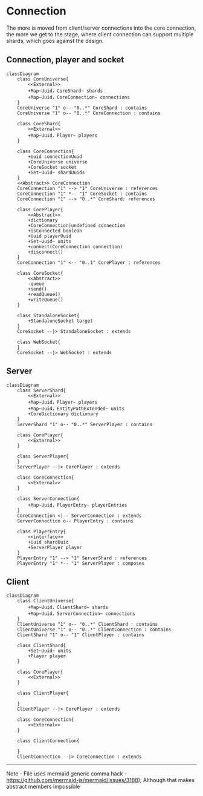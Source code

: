 # Connection

The more is moved from client/server connections into the core connection, the more we get to the stage, where client connection can support multiple shards, which goes against the design.

## Connection, player and socket
```mermaid
classDiagram
	class CoreUniverse{
		<<External>>
		+Map~Uuid，CoreShard~ shards
		+Map~Uuid，CoreConnection~ connections
	}
	CoreUniverse "1" o-- "0..*" CoreShard : contains
	CoreUniverse "1" o-- "0..*" CoreConnection : contains

	class CoreShard{
		<<External>>
		+Map~Uuid，Player~ players
	}

	class CoreConnection{
		+Uuid connectionUuid
		+CoreUniverse universe
		+CoreSocket socket
		+Set~Uuid~ shardUuids
	}
	<<Abstract>> CoreConnection
	CoreConnection "1" --> "1" CoreUniverse : references
	CoreConnection "1" *-- "1" CoreSocket : contains
	CoreConnection "1" --> "0..*" CoreShard: references

	class CorePlayer{
		<<Abstract>>
		+dictionary
		+CoreConnection|undefined connection
		+isConnected boolean
		+Uuid playerUuid
		+Set~Uuid~ units
		+connect(CoreConnection connection)
		+disconnect()
	}
	CoreConnection "1" <-- "0..1" CorePlayer : references

	class CoreSocket{
		<<Abstract>> 
		-queue
		+send()
		+readQueue()
		+writeQueue()
	}
	
	class StandaloneSocket{
		+StandaloneSocket target
	}
	CoreSocket --|> StandaloneSocket : extends

	class WebSocket{
	}
	CoreSocket --|> WebSocket : extends
```

## Server

```mermaid
classDiagram
	class ServerShard{
		<<External>>
		+Map~Uuid，Player~ players
		+Map~Uuid，EntityPathExtended~ units
		+CoreDictionary dictionary
	}
	ServerShard "1" o-- "0..*" ServerPlayer : contains

	class CorePlayer{
		<<External>>
	}

	class ServerPlayer{
	}
	ServerPlayer --|> CorePlayer : extends

	class CoreConnection{
		<<External>>
	}

	class ServerConnection{
		+Map~Uuid，PlayerEntry~ playerEntries
	}
	CoreConnection <|-- ServerConnection : extends
	ServerConnection o-- PlayerEntry : contains

	class PlayerEntry{
		<<interface>>
		+Uuid shardUuid
		+ServerPlayer player
	}
	PlayerEntry "1" --> "1" ServerShard : references
	PlayerEntry "1" *-- "1" ServerPlayer : composes
```

## Client

```mermaid
classDiagram
	class ClientUniverse{
		+Map~Uuid，ClientShard~ shards
		+Map~Uuid，ServerConnection~ connections
	}
	ClientUniverse "1" o-- "0..*" ClientShard : contains
	ClientUniverse "1" o-- "0..*" ClientConnection : contains
	ClientShard "1" o-- "1" ClientPlayer : contains

	class ClientShard{
		+Set~Uuid~ units
		+Player player
	}

	class CorePlayer{
		<<External>>
	}

	class ClientPlayer{

	}
	ClientPlayer --|> CorePlayer : extends

	class CoreConnection{
		<<External>>
	}

	class ClientConnection{

	}
	ClientConnection --|> CoreConnection : extends
```

---

Note - File uses mermaid generic comma hack - https://github.com/mermaid-js/mermaid/issues/3188); Although that makes abstract members impossible